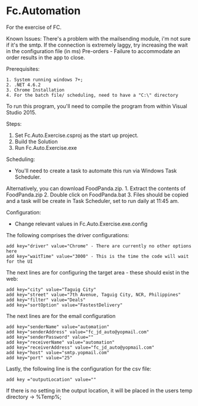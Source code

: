 # Fc.Automation
For the exercise of FC.

Known Issues:
	There's a problem with the mailsending module, i'm not sure if it's the smtp.
	If the connection is extremely laggy, try increasing the wait in the configuration file (in ms)
	Pre-orders - Failure to accommodate an order results in the app to close.


Prerequisites:

	1. System running windows 7+;
	2. .NET 4.6.2
	3. Chrome Installation
	4. For the batch file/ scheduling, need to have a "C:\" directory

To run this program, you'll need to compile the program from
within Visual Studio 2015.

Steps:
 1. Set Fc.Auto.Exercise.csproj as the start up project.
 2. Build the Solution
 3. Run Fc.Auto.Exercise.exe

Scheduling:
  - You'll need to create a task to automate this run via Windows Task Scheduler.


Alternatively, you can download FoodPanda.zip.
	1. Extract the contents of FoodPanda.zip
	2. Double click on FoodPanda.bat
	3. Files should be copied and a task will be create in Task Scheduler, set to run daily at 11:45 am.


Configuration:
 - Change relevant values in Fc.Auto.Exercise.exe.config
 
The following comprises the driver configurations:

    add key="driver" value="Chrome" - There are currently no other options here
    add key="waitTime" value="3000" - This is the time the code will wait for the UI

The next lines are for configuring the target area - these should exist in the web:

    add key="city" value="Taguig City"
    add key="street" value="7th Avenue, Taguig City, NCR, Philippines"
    add key="filter" value="Deals"
    add key="sortOption" value="FastestDelivery"

The next lines are for the email configuration

    add key="senderName" value="automation"
    add key="senderAddress" value="fc_jd_auto@yopmail.com"
    add key="senderPassword" value=""
    add key="receiverName" value="automation"
    add key="receiverAddress" value="fc_jd_auto@yopmail.com"
    add key="host" value="smtp.yopmail.com"
    add key="port" value="25"

Lastly, the following line is the configuration for the csv file:

    add key ="outputLocation" value=""

If there is no setting in the output location, it will be placed in the users temp directory -> %Temp%;
